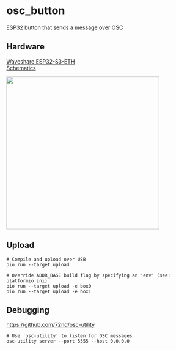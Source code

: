 # osc_button
ESP32 button that sends a message over OSC

## Hardware

[Waveshare ESP32-S3-ETH](https://www.waveshare.com/wiki/ESP32-S3-ETH#Other_resource_link)  
[Schematics](https://files.waveshare.com/wiki/ESP32-S3-ETH/ESP32-S3-ETH-Schematic.pdf)

<img src="https://www.waveshare.com/w/upload/e/e0/ESP32-S3-ETH-details-15.jpg" width=400/>


## Upload

    # Compile and upload over USB
    pio run --target upload

    # Override ADDR_BASE build flag by specifying an 'env' (see: platformio.ini)
    pio run --target upload -e box0
    pio run --target upload -e box1

## Debugging

https://github.com/72nd/osc-utility

    # Use 'osc-utility' to listen for OSC messages
    osc-utility server --port 5555 --host 0.0.0.0
